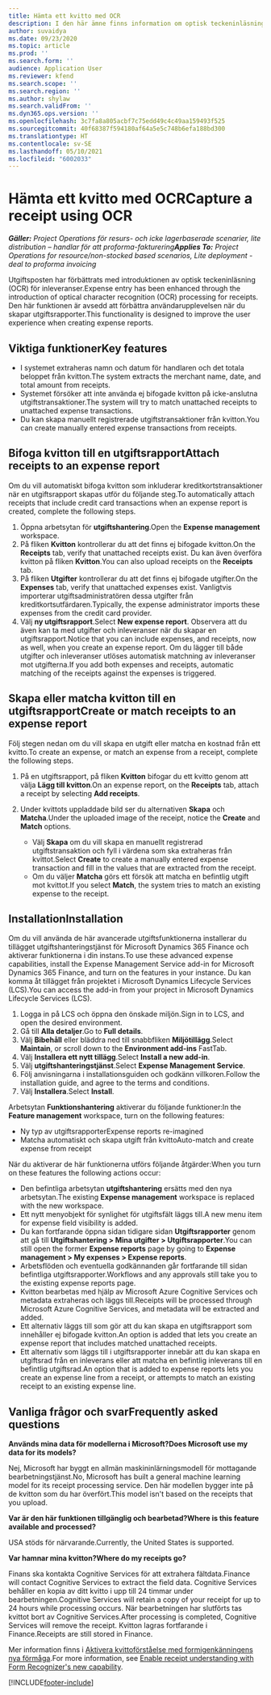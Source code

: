 ```yaml
---
title: Hämta ett kvitto med OCR
description: I den här ämne finns information om optisk teckeninläsning (OCR) av kvitton.
author: suvaidya
ms.date: 09/23/2020
ms.topic: article
ms.prod: ''
ms.search.form: ''
audience: Application User
ms.reviewer: kfend
ms.search.scope: ''
ms.search.region: ''
ms.author: shylaw
ms.search.validFrom: ''
ms.dyn365.ops.version: ''
ms.openlocfilehash: 3c7fa8a805acbf7c75edd49c4c49aa159493f525
ms.sourcegitcommit: 40f68387f594180af64a5e5c748b6efa188bd300
ms.translationtype: HT
ms.contentlocale: sv-SE
ms.lasthandoff: 05/10/2021
ms.locfileid: "6002033"
---
```

# <a name="capture-a-receipt-using-ocr"></a><span data-ttu-id="6fec2-103">Hämta ett kvitto med OCR</span><span class="sxs-lookup"><span data-stu-id="6fec2-103">Capture a receipt using OCR</span></span>

<span data-ttu-id="6fec2-104">_**Gäller:** Project Operations för resurs- och icke lagerbaserade scenarier, lite distribution – handlar för att proforma-fakturering_</span><span class="sxs-lookup"><span data-stu-id="6fec2-104">_**Applies To:** Project Operations for resource/non-stocked based scenarios, Lite deployment - deal to proforma invoicing_</span></span>

<span data-ttu-id="6fec2-105">Utgiftsposten har förbättrats med introduktionen av optisk teckeninläsning (OCR) för inleveranser.</span><span class="sxs-lookup"><span data-stu-id="6fec2-105">Expense entry has been enhanced through the introduction of optical character recognition (OCR) processing for receipts.</span></span> <span data-ttu-id="6fec2-106">Den här funktionen är avsedd att förbättra användarupplevelsen när du skapar utgiftsrapporter.</span><span class="sxs-lookup"><span data-stu-id="6fec2-106">This functionality is designed to improve the user experience when creating expense reports.</span></span>

## <a name="key-features"></a><span data-ttu-id="6fec2-107">Viktiga funktioner</span><span class="sxs-lookup"><span data-stu-id="6fec2-107">Key features</span></span>

- <span data-ttu-id="6fec2-108">I systemet extraheras namn och datum för handlaren och det totala beloppet från kvitton.</span><span class="sxs-lookup"><span data-stu-id="6fec2-108">The system extracts the merchant name, date, and total amount from receipts.</span></span>
- <span data-ttu-id="6fec2-109">Systemet försöker att inte använda ej bifogade kvitton på icke-anslutna utgiftstransaktioner.</span><span class="sxs-lookup"><span data-stu-id="6fec2-109">The system will try to match unattached receipts to unattached expense transactions.</span></span>
- <span data-ttu-id="6fec2-110">Du kan skapa manuellt registrerade utgiftstransaktioner från kvitton.</span><span class="sxs-lookup"><span data-stu-id="6fec2-110">You can create manually entered expense transactions from receipts.</span></span>

## <a name="attach-receipts-to-an-expense-report"></a><span data-ttu-id="6fec2-111">Bifoga kvitton till en utgiftsrapport</span><span class="sxs-lookup"><span data-stu-id="6fec2-111">Attach receipts to an expense report</span></span>

<span data-ttu-id="6fec2-112">Om du vill automatiskt bifoga kvitton som inkluderar kreditkortstransaktioner när en utgiftsrapport skapas utför du följande steg.</span><span class="sxs-lookup"><span data-stu-id="6fec2-112">To automatically attach receipts that include credit card transactions when an expense report is created, complete the following steps.</span></span>

  1. <span data-ttu-id="6fec2-113">Öppna arbetsytan för **utgiftshantering**.</span><span class="sxs-lookup"><span data-stu-id="6fec2-113">Open the **Expense management** workspace.</span></span>
  2. <span data-ttu-id="6fec2-114">På fliken **Kvitton** kontrollerar du att det finns ej bifogade kvitton.</span><span class="sxs-lookup"><span data-stu-id="6fec2-114">On the **Receipts** tab, verify that unattached receipts exist.</span></span> <span data-ttu-id="6fec2-115">Du kan även överföra kvitton på fliken **Kvitton**.</span><span class="sxs-lookup"><span data-stu-id="6fec2-115">You can also upload receipts on the **Receipts** tab.</span></span>
  3. <span data-ttu-id="6fec2-116">På fliken **Utgifter** kontrollerar du att det finns ej bifogade utgifter.</span><span class="sxs-lookup"><span data-stu-id="6fec2-116">On the **Expenses** tab, verify that unattached expenses exist.</span></span> <span data-ttu-id="6fec2-117">Vanligtvis importerar utgiftsadministratören dessa utgifter från kreditkortsutfärdaren.</span><span class="sxs-lookup"><span data-stu-id="6fec2-117">Typically, the expense administrator imports these expenses from the credit card provider.</span></span>
  4. <span data-ttu-id="6fec2-118">Välj **ny utgiftsrapport**.</span><span class="sxs-lookup"><span data-stu-id="6fec2-118">Select **New expense report**.</span></span> <span data-ttu-id="6fec2-119">Observera att du även kan ta med utgifter och inleveranser när du skapar en utgiftsrapport.</span><span class="sxs-lookup"><span data-stu-id="6fec2-119">Notice that you can include expenses, and receipts, now as well, when you create an expense report.</span></span> <span data-ttu-id="6fec2-120">Om du lägger till både utgifter och inleveranser utlöses automatisk matchning av inleveranser mot utgifterna.</span><span class="sxs-lookup"><span data-stu-id="6fec2-120">If you add both expenses and receipts, automatic matching of the receipts against the expenses is triggered.</span></span>

## <a name="create-or-match-receipts-to-an-expense-report"></a><span data-ttu-id="6fec2-121">Skapa eller matcha kvitton till en utgiftsrapport</span><span class="sxs-lookup"><span data-stu-id="6fec2-121">Create or match receipts to an expense report</span></span>
<span data-ttu-id="6fec2-122">Följ stegen nedan om du vill skapa en utgift eller matcha en kostnad från ett kvitto.</span><span class="sxs-lookup"><span data-stu-id="6fec2-122">To create an expense, or match an expense from a receipt, complete the following steps.</span></span>

  1. <span data-ttu-id="6fec2-123">På en utgiftsrapport, på fliken **Kvitton** bifogar du ett kvitto genom att välja **Lägg till kvitton**.</span><span class="sxs-lookup"><span data-stu-id="6fec2-123">On an expense report, on the **Receipts** tab, attach a receipt by selecting **Add receipts**.</span></span>
  2. <span data-ttu-id="6fec2-124">Under kvittots uppladdade bild ser du alternativen **Skapa** och **Matcha**.</span><span class="sxs-lookup"><span data-stu-id="6fec2-124">Under the uploaded image of the receipt, notice the **Create** and **Match** options.</span></span>

      - <span data-ttu-id="6fec2-125">Välj **Skapa** om du vill skapa en manuellt registrerad utgiftstransaktion och fyll i värdena som ska extraheras från kvittot.</span><span class="sxs-lookup"><span data-stu-id="6fec2-125">Select **Create** to create a manually entered expense transaction and fill in the values that are extracted from the receipt.</span></span>
      - <span data-ttu-id="6fec2-126">Om du väljer **Matcha** görs ett försök att matcha en befintlig utgift mot kvittot.</span><span class="sxs-lookup"><span data-stu-id="6fec2-126">If you select **Match**, the system tries to match an existing expense to the receipt.</span></span>

## <a name="installation"></a><span data-ttu-id="6fec2-127">Installation</span><span class="sxs-lookup"><span data-stu-id="6fec2-127">Installation</span></span>

<span data-ttu-id="6fec2-128">Om du vill använda de här avancerade utgiftsfunktionerna installerar du tillägget utgiftshanteringstjänst för Microsoft Dynamics 365 Finance och aktiverar funktionerna i din instans.</span><span class="sxs-lookup"><span data-stu-id="6fec2-128">To use these advanced expense capabilities, install the Expense Management Service add-in for Microsoft Dynamics 365 Finance, and turn on the features in your instance.</span></span> <span data-ttu-id="6fec2-129">Du kan komma åt tillägget från projektet i Microsoft Dynamics Lifecycle Services (LCS).</span><span class="sxs-lookup"><span data-stu-id="6fec2-129">You can access the add-in from your project in Microsoft Dynamics Lifecycle Services (LCS).</span></span>

1. <span data-ttu-id="6fec2-130">Logga in på LCS och öppna den önskade miljön.</span><span class="sxs-lookup"><span data-stu-id="6fec2-130">Sign in to LCS, and open the desired environment.</span></span>
2. <span data-ttu-id="6fec2-131">Gå till **Alla detaljer**.</span><span class="sxs-lookup"><span data-stu-id="6fec2-131">Go to **Full details**.</span></span>
3. <span data-ttu-id="6fec2-132">Välj **Bibehåll** eller bläddra ned till snabbfliken **Miljötillägg**.</span><span class="sxs-lookup"><span data-stu-id="6fec2-132">Select **Maintain**, or scroll down to the **Environment add-ins** FastTab.</span></span>
4. <span data-ttu-id="6fec2-133">Välj **Installera ett nytt tillägg**.</span><span class="sxs-lookup"><span data-stu-id="6fec2-133">Select **Install a new add-in**.</span></span>
5. <span data-ttu-id="6fec2-134">Välj **utgiftshanteringstjänst**.</span><span class="sxs-lookup"><span data-stu-id="6fec2-134">Select **Expense Management Service**.</span></span>
6. <span data-ttu-id="6fec2-135">Följ anvisningarna i installationsguiden och godkänn villkoren.</span><span class="sxs-lookup"><span data-stu-id="6fec2-135">Follow the installation guide, and agree to the terms and conditions.</span></span>
7. <span data-ttu-id="6fec2-136">Välj **Installera**.</span><span class="sxs-lookup"><span data-stu-id="6fec2-136">Select **Install**.</span></span>

<span data-ttu-id="6fec2-137">Arbetsytan **Funktionshantering** aktiverar du följande funktioner:</span><span class="sxs-lookup"><span data-stu-id="6fec2-137">In the **Feature management** workspace, turn on the following features:</span></span>

- <span data-ttu-id="6fec2-138">Ny typ av utgiftsrapporter</span><span class="sxs-lookup"><span data-stu-id="6fec2-138">Expense reports re-imagined</span></span>
- <span data-ttu-id="6fec2-139">Matcha automatiskt och skapa utgift från kvitto</span><span class="sxs-lookup"><span data-stu-id="6fec2-139">Auto-match and create expense from receipt</span></span>

<span data-ttu-id="6fec2-140">När du aktiverar de här funktionerna utförs följande åtgärder:</span><span class="sxs-lookup"><span data-stu-id="6fec2-140">When you turn on these features the following actions occur:</span></span>

- <span data-ttu-id="6fec2-141">Den befintliga arbetsytan **utgiftshantering** ersätts med den nya arbetsytan.</span><span class="sxs-lookup"><span data-stu-id="6fec2-141">The existing **Expense management** workspace is replaced with the new workspace.</span></span>
- <span data-ttu-id="6fec2-142">Ett nytt menyobjekt för synlighet för utgiftsfält läggs till.</span><span class="sxs-lookup"><span data-stu-id="6fec2-142">A new menu item for expense field visibility is added.</span></span>
- <span data-ttu-id="6fec2-143">Du kan fortfarande öppna sidan tidigare sidan **Utgiftsrapporter** genom att gå till **Utgiftshantering > Mina utgifter > Utgiftsrapporter**.</span><span class="sxs-lookup"><span data-stu-id="6fec2-143">You can still open the former **Expense reports** page by going to **Expense management > My expenses > Expense reports**.</span></span>
- <span data-ttu-id="6fec2-144">Arbetsflöden och eventuella godkännanden går fortfarande till sidan befintliga utgiftsrapporter.</span><span class="sxs-lookup"><span data-stu-id="6fec2-144">Workflows and any approvals still take you to the existing expense reports page.</span></span>
- <span data-ttu-id="6fec2-145">Kvitton bearbetas med hjälp av Microsoft Azure Cognitive Services och metadata extraheras och läggs till.</span><span class="sxs-lookup"><span data-stu-id="6fec2-145">Receipts will be processed through Microsoft Azure Cognitive Services, and metadata will be extracted and added.</span></span>
- <span data-ttu-id="6fec2-146">Ett alternativ läggs till som gör att du kan skapa en utgiftsrapport som innehåller ej bifogade kvitton.</span><span class="sxs-lookup"><span data-stu-id="6fec2-146">An option is added that lets you create an expense report that includes matched unattached receipts.</span></span>
- <span data-ttu-id="6fec2-147">Ett alternativ som läggs till i utgiftsrapporter innebär att du kan skapa en utgiftsrad från en inleverans eller att matcha en befintlig inleverans till en befintlig utgiftsrad.</span><span class="sxs-lookup"><span data-stu-id="6fec2-147">An option that is added to expense reports lets you create an expense line from a receipt, or attempts to match an existing receipt to an existing expense line.</span></span>

## <a name="frequently-asked-questions"></a><span data-ttu-id="6fec2-148">Vanliga frågor och svar</span><span class="sxs-lookup"><span data-stu-id="6fec2-148">Frequently asked questions</span></span>

<span data-ttu-id="6fec2-149">**Används mina data för modellerna i Microsoft?**</span><span class="sxs-lookup"><span data-stu-id="6fec2-149">**Does Microsoft use my data for its models?**</span></span>

<span data-ttu-id="6fec2-150">Nej, Microsoft har byggt en allmän maskininlärningsmodell för mottagande bearbetningstjänst.</span><span class="sxs-lookup"><span data-stu-id="6fec2-150">No, Microsoft has built a general machine learning model for its receipt processing service.</span></span> <span data-ttu-id="6fec2-151">Den här modellen bygger inte på de kvitton som du har överfört.</span><span class="sxs-lookup"><span data-stu-id="6fec2-151">This model isn't based on the receipts that you upload.</span></span>

<span data-ttu-id="6fec2-152">**Var är den här funktionen tillgänglig och bearbetad?**</span><span class="sxs-lookup"><span data-stu-id="6fec2-152">**Where is this feature available and processed?**</span></span>

<span data-ttu-id="6fec2-153">USA stöds för närvarande.</span><span class="sxs-lookup"><span data-stu-id="6fec2-153">Currently, the United States is supported.</span></span>

<span data-ttu-id="6fec2-154">**Var hamnar mina kvitton?**</span><span class="sxs-lookup"><span data-stu-id="6fec2-154">**Where do my receipts go?**</span></span>

<span data-ttu-id="6fec2-155">Finans ska kontakta Cognitive Services för att extrahera fältdata.</span><span class="sxs-lookup"><span data-stu-id="6fec2-155">Finance will contact Cognitive Services to extract the field data.</span></span> <span data-ttu-id="6fec2-156">Cognitive Services behåller en kopia av ditt kvitto i upp till 24 timmar under bearbetningen.</span><span class="sxs-lookup"><span data-stu-id="6fec2-156">Cognitive Services will retain a copy of your receipt for up to 24 hours while processing occurs.</span></span> <span data-ttu-id="6fec2-157">När bearbetningen har slutförts tas kvittot bort av Cognitive Services.</span><span class="sxs-lookup"><span data-stu-id="6fec2-157">After processing is completed, Cognitive Services will remove the receipt.</span></span> <span data-ttu-id="6fec2-158">Kvitton lagras fortfarande i Finance.</span><span class="sxs-lookup"><span data-stu-id="6fec2-158">Receipts are still stored in Finance.</span></span>

<span data-ttu-id="6fec2-159">Mer information finns i [Aktivera kvittoförståelse med formigenkänningens nya förmåga](https://azure.microsoft.com/blog/enable-receipt-understanding-with-form-recognizer-s-new-capability/).</span><span class="sxs-lookup"><span data-stu-id="6fec2-159">For more information, see [Enable receipt understanding with Form Recognizer's new capability](https://azure.microsoft.com/blog/enable-receipt-understanding-with-form-recognizer-s-new-capability/).</span></span>


[!INCLUDE[footer-include](../includes/footer-banner.md)]
